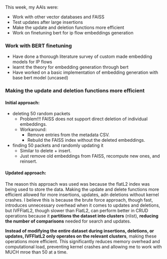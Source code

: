 This week, my AAIs were: 
- Work with other vector databases and FAISS
- Test updates after large insertions
- Make the update and deletion functions more efficient
- Work on finetuning bert for ip flow embeddings generation

### Work with BERT finetuning
- Have done a thorough literature survey of custom made embedding models for IP flows
- learnt the theory for embedding generation through bert
- Have worked on a basic implementation of embedding generation with base bert model (uncased)

### Making the update and deletion functions more efficient
#### Initial approach:
-  deleting 50 random packets
    - Problem!!! FAISS does not support direct deletion of individual embeddings.
    - Workaround:
        - Remove entries from the metadata CSV.
        - Rebuild the FAISS index without the deleted embeddings.
- finding 50 packets and randomly updating it
    - Similar to delete + insert.
    - Just remove old embeddings from FAISS, recompute new ones, and reinsert.
#### Updated approach: 
The reason this approach was used was because the flatL2 index was being used to store the data. Making the update and delete functions more efficient allowed for more insertions, updates, adn deletions without kernel crashes. 
I believe this is because the brute force approach, though fast, introduces unnecessary overhead when it comes to updates and deletions, but IVFFlatL2, though slower than FlatL2, can perform better in CRUD operations because it **partitions the dataset into clusters** (nlist), **reducing the number of comparisons** needed for search and updates. 

**Instead of modifying the entire dataset during insertions, deletions, or updates, IVFFlatL2 only operates on the relevant clusters**, making these operations more efficient. 
This significantly reduces memory overhead and computational load, preventing kernel crashes and allowing me to work with MUCH mroe than 50 at a time. 
